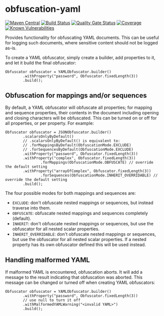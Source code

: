 # obfuscation-yaml
[![Maven Central](https://img.shields.io/maven-central/v/com.github.robtimus/obfuscation-yaml)](https://search.maven.org/artifact/com.github.robtimus/obfuscation-yaml)
[![Build Status](https://github.com/robtimus/obfuscation-yaml/actions/workflows/build.yml/badge.svg)](https://github.com/robtimus/obfuscation-yaml/actions/workflows/build.yml)
[![Quality Gate Status](https://sonarcloud.io/api/project_badges/measure?project=com.github.robtimus%3Aobfuscation-yaml&metric=alert_status)](https://sonarcloud.io/summary/overall?id=com.github.robtimus%3Aobfuscation-yaml)
[![Coverage](https://sonarcloud.io/api/project_badges/measure?project=com.github.robtimus%3Aobfuscation-yaml&metric=coverage)](https://sonarcloud.io/summary/overall?id=com.github.robtimus%3Aobfuscation-yaml)
[![Known Vulnerabilities](https://snyk.io/test/github/robtimus/obfuscation-yaml/badge.svg)](https://snyk.io/test/github/robtimus/obfuscation-yaml)

Provides functionality for obfuscating YAML documents. This can be useful for logging such documents, where sensitive content should not be logged as-is.

To create a YAML obfuscator, simply create a builder, add properties to it, and let it build the final obfuscator:

    Obfuscator obfuscator = YAMLObfuscator.builder()
            .withProperty("password", Obfuscator.fixedLength(3))
            .build();

## Obfuscation for mappings and/or sequences

By default, a YAML obfuscator will obfuscate all properties; for mapping and sequence properties, their contents in the document including opening and closing characters will be obfuscated. This can be turned on or off for all properties, or per property. For example:

    Obfuscator obfuscator = JSONObfuscator.builder()
            .scalarsOnlyByDefault()
            // .scalarsOnlyByDefault() is equivalent to:
            // .forMappingsByDefault(ObfuscationMode.EXCLUDE)
            // .forSequencesByDefault(ObfuscationMode.EXCLUDE)
            .withProperty("password", Obfuscator.fixedLength(3))
            .withProperty("complex", Obfuscator.fixedLength(3))
                    .forMappings(ObfuscationMode.OBFUSCATE) // override the default setting
            .withProperty("arrayOfComplex", Obfuscator.fixedLength(3))
                    .forSequences(ObfuscationMode.INHERIT_OVERRIDABLE) // override the default setting
            .build();

The four possible modes for both mappings and sequences are:
* `EXCLUDE`: don't obfuscate nested mappings or sequences, but instead traverse into them.
* `OBFUSCATE`: obfuscate nested mappings and sequences completely (default).
* `INHERIT`: don't obfuscate nested mappings or sequences, but use the obfuscator for all nested scalar properties.
* `INHERIT_OVERRIDABLE`: don't obfuscate nested mappings or sequences, but use the obfuscator for all nested scalar properties. If a nested property has its own obfuscator defined this will be used instead.

## Handling malformed YAML

If malformed YAML is encountered, obfuscation aborts. It will add a message to the result indicating that obfuscation was aborted. This message can be changed or turned off when creating YAML obfuscators:

    Obfuscator obfuscator = YAMLObfuscator.builder()
            .withProperty("password", Obfuscator.fixedLength(3))
            // use null to turn it off
            .withMalformedYAMLWarning("<invalid YAML>")
            .build();
